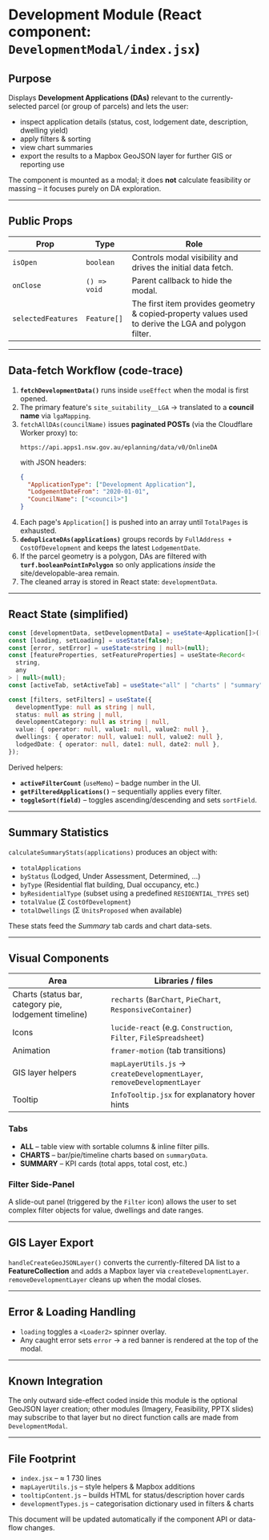 # Development Module (React component: `DevelopmentModal/index.jsx`)

## Purpose

Displays **Development Applications (DAs)** relevant to the currently-selected parcel (or group of parcels) and lets the user:

- inspect application details (status, cost, lodgement date, description, dwelling yield)
- apply filters & sorting
- view chart summaries
- export the results to a Mapbox GeoJSON layer for further GIS or reporting use

The component is mounted as a modal; it does **not** calculate feasibility or massing – it focuses purely on DA exploration.

---

## Public Props

| Prop               | Type         | Role                                                                                                 |
| ------------------ | ------------ | ---------------------------------------------------------------------------------------------------- |
| `isOpen`           | `boolean`    | Controls modal visibility and drives the initial data fetch.                                         |
| `onClose`          | `() => void` | Parent callback to hide the modal.                                                                   |
| `selectedFeatures` | `Feature[]`  | The first item provides geometry & copied‐property values used to derive the LGA and polygon filter. |

---

## Data-fetch Workflow (code-trace)

1. **`fetchDevelopmentData()`** runs inside `useEffect` when the modal is first opened.
2. The primary feature's `site_suitability__LGA` → translated to a **council name** via `lgaMapping`.
3. `fetchAllDAs(councilName)` issues **paginated POSTs** (via the Cloudflare Worker proxy) to:
   ```text
   https://api.apps1.nsw.gov.au/eplanning/data/v0/OnlineDA
   ```
   with JSON headers:
   ```json
   {
     "ApplicationType": ["Development Application"],
     "LodgementDateFrom": "2020-01-01",
     "CouncilName": ["<council>"]
   }
   ```
4. Each page's `Application[]` is pushed into an array until `TotalPages` is exhausted.
5. **`deduplicateDAs(applications)`** groups records by `FullAddress + CostOfDevelopment` and keeps the latest `LodgementDate`.
6. If the parcel geometry is a polygon, DAs are filtered with **`turf.booleanPointInPolygon`** so only applications _inside_ the site/developable-area remain.
7. The cleaned array is stored in React state: `developmentData`.

---

## React State (simplified)

```ts
const [developmentData, setDevelopmentData] = useState<Application[]>([]);
const [loading, setLoading] = useState(false);
const [error, setError] = useState<string | null>(null);
const [featureProperties, setFeatureProperties] = useState<Record<
  string,
  any
> | null>(null);
const [activeTab, setActiveTab] = useState<"all" | "charts" | "summary">("all");

const [filters, setFilters] = useState({
  developmentType: null as string | null,
  status: null as string | null,
  developmentCategory: null as string | null,
  value: { operator: null, value1: null, value2: null },
  dwellings: { operator: null, value1: null, value2: null },
  lodgedDate: { operator: null, date1: null, date2: null },
});
```

Derived helpers:

- **`activeFilterCount`** (`useMemo`) – badge number in the UI.
- **`getFilteredApplications()`** – sequentially applies every filter.
- **`toggleSort(field)`** – toggles ascending/descending and sets `sortField`.

---

## Summary Statistics

`calculateSummaryStats(applications)` produces an object with:

- `totalApplications`
- `byStatus` (Lodged, Under Assessment, Determined, …)
- `byType` (Residential flat building, Dual occupancy, etc.)
- `byResidentialType` (subset using a predefined `RESIDENTIAL_TYPES` set)
- `totalValue` (Σ `CostOfDevelopment`)
- `totalDwellings` (Σ `UnitsProposed` when available)

These stats feed the _Summary_ tab cards and chart data-sets.

---

## Visual Components

| Area                                                  | Libraries / files                                                       |
| ----------------------------------------------------- | ----------------------------------------------------------------------- |
| Charts (status bar, category pie, lodgement timeline) | `recharts` (`BarChart`, `PieChart`, `ResponsiveContainer`)              |
| Icons                                                 | `lucide-react` (e.g. `Construction`, `Filter`, `FileSpreadsheet`)       |
| Animation                                             | `framer-motion` (tab transitions)                                       |
| GIS layer helpers                                     | `mapLayerUtils.js` → `createDevelopmentLayer`, `removeDevelopmentLayer` |
| Tooltip                                               | `InfoTooltip.jsx` for explanatory hover hints                           |

### Tabs

- **ALL** – table view with sortable columns & inline filter pills.
- **CHARTS** – bar/pie/timeline charts based on `summaryData`.
- **SUMMARY** – KPI cards (total apps, total cost, etc.)

### Filter Side-Panel

A slide-out panel (triggered by the `Filter` icon) allows the user to set complex filter objects for value, dwellings and date ranges.

---

## GIS Layer Export

`handleCreateGeoJSONLayer()` converts the currently-filtered DA list to a **FeatureCollection** and adds a Mapbox layer via `createDevelopmentLayer`. `removeDevelopmentLayer` cleans up when the modal closes.

---

## Error & Loading Handling

- `loading` toggles a `<Loader2>` spinner overlay.
- Any caught error sets `error` → a red banner is rendered at the top of the modal.

---

## Known Integration

The only outward side-effect coded inside this module is the optional GeoJSON layer creation; other modules (Imagery, Feasibility, PPTX slides) may subscribe to that layer but no direct function calls are made from `DevelopmentModal`.

---

## File Footprint

- `index.jsx` – ≈ 1 730 lines
- `mapLayerUtils.js` – style helpers & Mapbox additions
- `tooltipContent.js` – builds HTML for status/description hover cards
- `developmentTypes.js` – categorisation dictionary used in filters & charts

This document will be updated automatically if the component API or data-flow changes.
